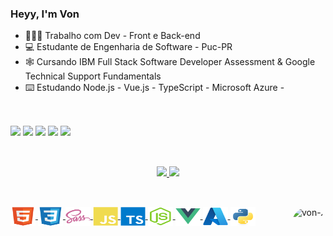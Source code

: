 ### Heyy, I'm Von


- 👨🏽‍💻 Trabalho com Dev - Front e Back-end
- 💻 Estudante de Engenharia de Software - Puc-PR
- 🕸️ Cursando IBM Full Stack Software Developer Assessment & Google Technical Support Fundamentals
- ⌨️ Estudando Node.js - Vue.js - TypeScript - Microsoft Azure - 
 ##
 <br>
 <div>
 <a href = "mailto:victorgabrielnamelo@gmail.com"><img src="https://img.shields.io/badge/-Gmail-%23333?style=for-the-badge&logo=gmail&logoColor=white" target="_blank"></a>
 <a href="https://www.linkedin.com/in/victorgnascimento/" target="_blank"><img src="https://img.shields.io/badge/-LinkedIn-%230077B5?style=for-the-badge&logo=linkedin&logoColor=white" target="_blank"></a>
 <a href="https://www.coursera.org/user/c64b35a0a3552907b1a917c0f2ec2f2d" target="_blank"><img src="https://img.shields.io/badge/Coursera-0056D2?style=for-the-badge&logo=Coursera&logoColor=white" target="_blank"></a>
 <a href="https://www.instagram.com/victorgbn_" target="_blank"><img src="https://img.shields.io/badge/-Instagram-%23E4405F?style=for-the-badge&logo=instagram&logoColor=white" target="_blank"></a>
 <a href="https://discord.gg/daXXcGSn" target="_blank"><img src="https://img.shields.io/badge/Discord-7289DA?style=for-the-badge&logo=discord&logoColor=white" target="_blank"></a> 
  </div>
  
  ##
 
 <br> 
 
 <div align="center">
  <a href="https://github.com/rafaballerini">
  <img height="180em" src="https://github-readme-stats.vercel.app/api?username=victorgabrielnascimento&show_icons=true&theme=tokyonight&include_all_commits=true&count_private=true"/>
  <img height="180em" src="https://github-readme-stats.vercel.app/api/top-langs/?username=victorgabrielnascimento&layout=compact&langs_count=7&theme=tokyonight"/>
</div>

 ##
 <br>
<div>
  <img align="center" alt="von-HTML" height="30" width="40" src="https://raw.githubusercontent.com/devicons/devicon/master/icons/html5/html5-original.svg">
  <img align="center" alt="von-CSS" height="30" width="40" src="https://raw.githubusercontent.com/devicons/devicon/master/icons/css3/css3-original.svg">
  <img align="center" alt="von-SASS" height="30" width="40" src="https://raw.githubusercontent.com/devicons/devicon/master/icons/sass/sass-original.svg">
  <img align="center" alt="von-JS" height="30" width="40" src="https://raw.githubusercontent.com/devicons/devicon/master/icons/javascript/javascript-plain.svg">
  <img align="center" alt="von-TS" height="30" width="40" src="https://raw.githubusercontent.com/devicons/devicon/master/icons/typescript/typescript-original.svg">
  <img align="center" alt="von-NJS" height="30" width="40" src="https://raw.githubusercontent.com/devicons/devicon/master/icons/nodejs/nodejs-original.svg">
  <img align="center" alt="von-VJS" height="30" width="40" src="https://raw.githubusercontent.com/devicons/devicon/master/icons/vuejs/vuejs-original.svg">
  <img align="center" alt="von-AZ" height="30" width="40" src="https://raw.githubusercontent.com/devicons/devicon/master/icons/azure/azure-original.svg">
  <img align="center" alt="von-PY" height="30" width="40" src="https://raw.githubusercontent.com/devicons/devicon/master/icons/python/python-original.svg">
  <img align="right" alt="von-x" height="150" style="border-radius:50px;" src="https://discord.com/channels/693623067565359217/894662039807602698/1016229415040073759">
</div>
  
  ##
